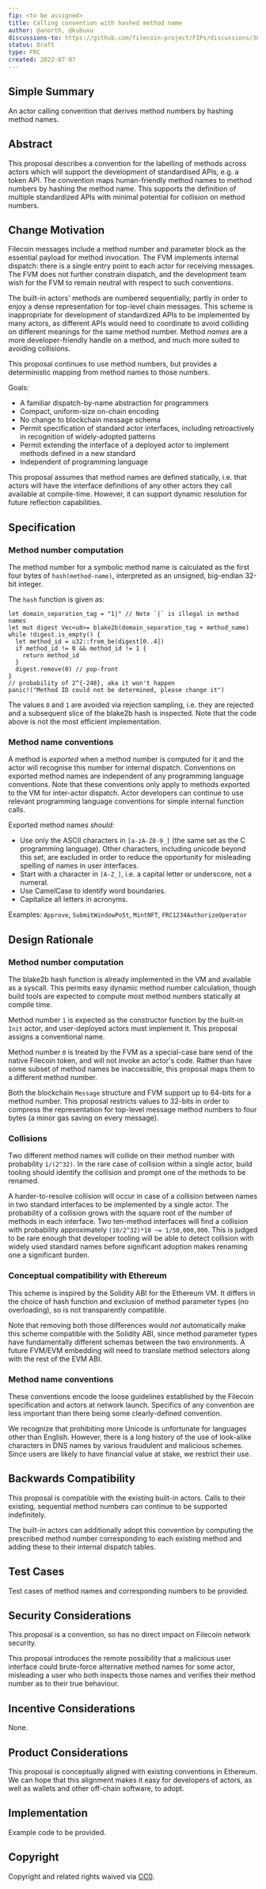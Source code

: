 ```yaml
---
fip: <to be assigned>
title: Calling convention with hashed method name
author: @anorth, @kubuxu
discussions-to: https://github.com/filecoin-project/FIPs/discussions/382
status: Draft
type: FRC
created: 2022-07-07
---
```


## Simple Summary
An actor calling convention that derives method numbers by hashing method names.

## Abstract
This proposal describes a convention for the labelling of methods across actors which will 
support the development of standardised APIs, e.g. a token API.
The convention maps human-friendly method names to method numbers by hashing the method name.
This supports the definition of multiple standardized APIs with minimal potential for collision on method numbers.

## Change Motivation
Filecoin messages include a method number and parameter block as the essential payload for method invocation.
The FVM implements internal dispatch: there is a single entry point to each actor for receiving messages.
The FVM does not further constrain dispatch, and the development team wish for the FVM to remain neutral with respect to such conventions.

The built-in actors' methods are numbered sequentially, partly in order to enjoy a dense representation for top-level chain messages.
This scheme is inappropriate for development of standardized APIs to be implemented by many actors, 
as different APIs would need to coordinate to avoid colliding on different meanings for the same method number.
Method _names_ are a more developer-friendly handle on a method, and much more suited to avoiding collisions.

This proposal continues to use method numbers, but provides a deterministic mapping from method names to those numbers.

Goals:
- A familiar dispatch-by-name abstraction for programmers
- Compact, uniform-size on-chain encoding
- No change to blockchain message schema
- Permit specification of standard actor interfaces, including retroactively in recognition of widely-adopted patterns
- Permit extending the interface of a deployed actor to implement methods defined in a new standard
- Independent of programming language

This proposal assumes that method names are defined statically, 
i.e. that actors will have the interface definitions of any other actors they call available at compile-time.
However, it can support dynamic resolution for future reflection capabilities.

## Specification
### Method number computation
The method number for a symbolic method name is calculated as the first four bytes of `hash(method-name)`,
interpreted as an unsigned, big-endian 32-bit integer.

The `hash` function is given as:
```
let domain_separation_tag = "1|" // Note `|` is illegal in method names
let mut digest Vec<u8>= blake2b(domain_separation_tag + method_name)
while !digest.is_empty() {
  let method_id = u32::from_be(digest[0..4])
  if method_id != 0 && method_id != 1 {
    return method_id
  }
  digest.remove(0) // pop-front
}
// probability of 2^{-248}, aka it won't happen
panic!("Method ID could not be determined, please change it")
```

The values `0` and `1` are avoided via rejection sampling, 
i.e. they are rejected and a subsequent slice of the blake2b hash is inspected.
Note that the code above is not the most efficient implementation.

### Method name conventions
A method is *exported* when a method number is computed for it and the actor will recognise this number for internal dispatch. 
Conventions on exported method names are independent of any programming language conventions. 
Note that these conventions only apply to methods exported to the VM for inter-actor dispatch. 
Actor developers can continue to use relevant programming language conventions for simple internal function calls.

Exported method names *should*:
- Use only the ASCII characters in `[a-zA-Z0-9_]` (the same set as the C programming language). Other characters, including unicode beyond this set, are excluded in order to reduce the opportunity for misleading spelling of names in user interfaces.
- Start with a character in `[A-Z_]`, i.e. a capital letter or underscore, not a numeral.
- Use CamelCase to identify word boundaries.
- Capitalize all letters in acronyms.

Examples: `Approve`, `SubmitWindowPoSt`, `MintNFT`, `FRC1234AuthorizeOperator`

## Design Rationale
### Method number computation
The blake2b hash function is already implemented in the VM and available as a syscall.
This permits easy dynamic method number calculation, 
though build tools are expected to compute most method numbers statically at compile time.

Method number `1` is expected as the constructor function by the built-in `Init` actor, 
and user-deployed actors must implement it. This proposal assigns a conventional name.

Method number `0` is treated by the FVM as a special-case bare send of the native Filecoin token, 
and will not invoke an actor's code. 
Rather than have some subset of method names be inaccessible, this proposal maps them to a different method number.

Both the blockchain `Message` structure and FVM support up to 64-bits for a method number.
This proposal restricts values to 32-bits in order to compress the representation for top-level message method numbers
to four bytes (a minor gas saving on every message).

### Collisions
Two different method names will collide on their method number with probability `1/(2^32)`. 
In the rare case of collision within a single actor, build tooling should identify the collision and prompt one of the methods to be renamed.

A harder-to-resolve collision will occur in case of a collision between names in two standard interfaces to be implemented by a single actor. 
The probability of a collision grows with the square root of the number of methods in each interface. 
Two ten-method interfaces will find a collision with probability approximately `(10/2^32)*10 ~= 1/50,000,000`. 
This is judged to be rare enough that developer tooling will be able to detect collision with widely used standard names
before significant adoption makes renaming one a significant burden.

### Conceptual compatibility with Ethereum
This scheme is inspired by the Solidity ABI for the Ethereum VM.
It differs in the choice of hash function and exclusion of method parameter types (no overloading),
so is not transparently compatible.

Note that removing both those differences would *not* automatically make this scheme compatible with the Solidity ABI, 
since method parameter types have fundamentally different schemas between the two environments. 
A future FVM/EVM embedding will need to translate method selectors along with the rest of the EVM ABI.

### Method name conventions
These conventions encode the loose guidelines established by the Filecoin specification and actors at network launch.
Specifics of any convention are less important than there being some clearly-defined convention.

We recognize that prohibiting more Unicode is unfortunate for languages other than English.
However, there is a long history of the use of look-alike characters in DNS names by various fraudulent and malicious schemes.
Since users are likely to have financial value at stake, we restrict their use.

## Backwards Compatibility
This proposal is compatible with the existing built-in actors.
Calls to their existing, sequential method numbers can continue to be supported indefinitely.

The built-in actors can additionally adopt this convention by computing the prescribed method number 
corresponding to each existing method and adding these to their internal dispatch tables.

## Test Cases
Test cases of method names and corresponding numbers to be provided.

## Security Considerations
This proposal is a convention, so has no direct impact on Filecoin network security.

This proposal introduces the remote possibility that a malicious user interface could brute-force 
alternative method names for some actor, misleading a user who both 
inspects those names and verifies their method number as to their true behaviour.

## Incentive Considerations
None.

## Product Considerations
This proposal is conceptually aligned with existing conventions in Ethereum.
We can hope that this alignment makes it easy for developers of actors, as well as wallets and other off-chain software, to adopt.

## Implementation
Example code to be provided.

## Copyright
Copyright and related rights waived via [CC0](https://creativecommons.org/publicdomain/zero/1.0/).
